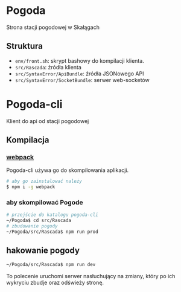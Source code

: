 # Pogoda
Strona stacji pogodowej w Skałągach

## Struktura
- `env/front.sh`: skrypt bashowy do kompilacji klienta.
- `src/Rascada`: źródła klienta
- `src/SyntaxError/ApiBundle`: źródła JSONowego API
- `src/SyntaxError/SocketBundle`: serwer web-socketów

# Pogoda-cli
Klient do api od stacji pogodowej
## Kompilacja
### [webpack](https://webpack.github.io/)
Pogoda-cli używa go do skompilowania aplikacji.
```sh
# aby go zainstalować należy
$ npm i -g webpack
```
### aby skompilować Pogode

```sh
# przejście do katalogu pogoda-cli
~/Pogoda$ cd src/Rascada
# zbudowanie pogody
~/Pogoda/src/Rascada$ npm run prod
```

## hakowanie pogody
```sh
~/Pogoda/src/Rascada$ npm run dev
```
To polecenie uruchomi serwer nasłuchujący na zmiany, który po ich wykryciu zbudje oraz odświeży stronę.
